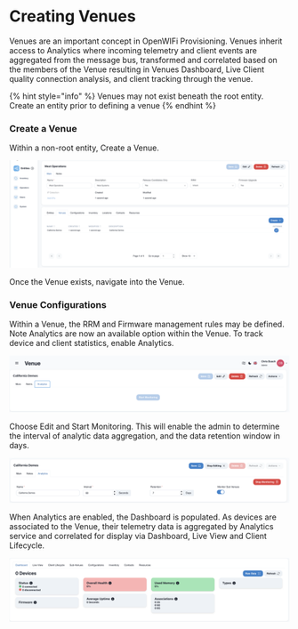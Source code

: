 # Creating Venues

Venues are an important concept in OpenWIFi Provisioning. Venues inherit access to Analytics where incoming telemetry and client events are aggregated from the message bus, transformed and correlated based on the members of the Venue resulting in Venues Dashboard, Live Client quality connection analysis, and client tracking through the venue.

{% hint style="info" %}
Venues may not exist beneath the root entity. Create an entity prior to defining a venue
{% endhint %}

### Create a Venue

Within a non-root entity, Create a Venue.

![](<../../../../.gitbook/assets/Screen Shot 2022-07-20 at 1.21.43 PM.png>)

Once the Venue exists, navigate into the Venue.

### Venue Configurations

Within a Venue, the RRM and Firmware management rules may be defined. Note Analytics are now an available option within the Venue. To track device and client statistics, enable Analytics.

![](<../../../../.gitbook/assets/Screen Shot 2022-07-20 at 1.24.18 PM.png>)

Choose Edit and Start Monitoring. This will enable the admin to determine the interval of analytic data aggregation, and the data retention window in days.

![](<../../../../.gitbook/assets/Screen Shot 2022-07-20 at 1.25.43 PM.png>)

When Analytics are enabled, the Dashboard is populated. As devices are associated to the Venue, their telemetry data is aggregated by Analytics service and correlated for display via Dashboard, Live View and Client Lifecycle.

![](<../../../../.gitbook/assets/Screen Shot 2022-07-20 at 1.29.54 PM.png>)
